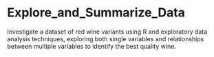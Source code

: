 # Explore_and_Summarize_Data
Investigate a dataset of red wine variants using R and exploratory data analysis techniques, exploring both single variables and relationships between multiple variables to identify the best quality wine.
